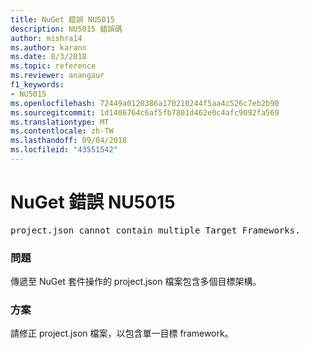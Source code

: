 ```yaml
---
title: NuGet 錯誤 NU5015
description: NU5015 錯誤碼
author: mishra14
ms.author: karann
ms.date: 8/3/2018
ms.topic: reference
ms.reviewer: anangaur
f1_keywords:
- NU5015
ms.openlocfilehash: 72449a0120386a170210244f5aa4c526c7eb2b90
ms.sourcegitcommit: 1d1406764c6af5fb7801d462e0c4afc9092fa569
ms.translationtype: MT
ms.contentlocale: zh-TW
ms.lasthandoff: 09/04/2018
ms.locfileid: "43551542"
---
```

# <a name="nuget-error-nu5015"></a>NuGet 錯誤 NU5015
<pre>project.json cannot contain multiple Target Frameworks.</pre>

### <a name="issue"></a>問題

傳遞至 NuGet 套件操作的 project.json 檔案包含多個目標架構。


### <a name="solution"></a>方案

請修正 project.json 檔案，以包含單一目標 framework。

